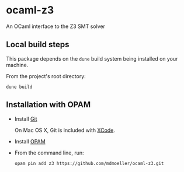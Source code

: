 ocaml-z3
==============

An OCaml interface to the Z3 SMT solver

Local build steps
---------------------

This package depends on the ```dune``` build system being installed on your machine.

From the project's root directory:
  ```
  dune build
  ```


Installation with OPAM
----------------------

- Install [Git](https://git-scm.com/downloads)

  On Mac OS X, Git is included with [XCode](https://developer.apple.com/xcode/).

- Install [OPAM](https://opam.ocaml.org/doc/Install.html)

- From the command line, run:

  ```
  opam pin add z3 https://github.com/mdmoeller/ocaml-z3.git
  ```
